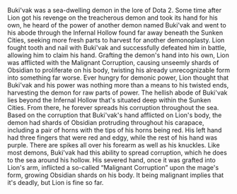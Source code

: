 Buki'vak was a sea-dwelling demon in the lore of Dota 2.
Some time after Lion got his revenge on the treacherous demon and took its hand for his own, he heard of the power of another demon named Buki'vak and went to his abode through the Infernal Hollow found far away beneath the Sunken Cities, seeking more fresh parts to harvest for another demonoplasty. Lion fought tooth and nail with Buki'vak and successfully defeated him in battle, allowing him to claim his hand. Grafting the demon's hand into his own, Lion was afflicted with the Malignant Corruption, causing unseemly shards of Obsidian to proliferate on his body, twisting his already unrecognizable form into something far worse.
Ever hungry for demonic power,  Lion thought that Buki'vak and his power was nothing more than a means to his twisted ends, harvesting the demon for raw parts of power.
The hellish abode of Buki'vak lies beyond the Infernal Hollow that's situated deep within the Sunken Cities. From there, he forever spreads his corruption throughout the sea.
Based on the corruption that Buki'vak's hand afflicted on Lion's body, the demon had shards of Obsidian protruding throughout his carapace, including a pair of horns with the tips of his horns being red. His left hand had three fingers that were red and edgy, while the rest of his hand was purple. There are spikes all over his forearm as well as his knuckles.
Like most demons, Buki'vak had this ability to spread corruption, which he does to the sea around his hollow. His severed hand, once it was grafted into Lion's arm, inflicted a so-called “Malignant Corruption” upon the mage's form, growing Obsidian shards on his body. It being malignant implies that it's deadly, but Lion is fine so far.
